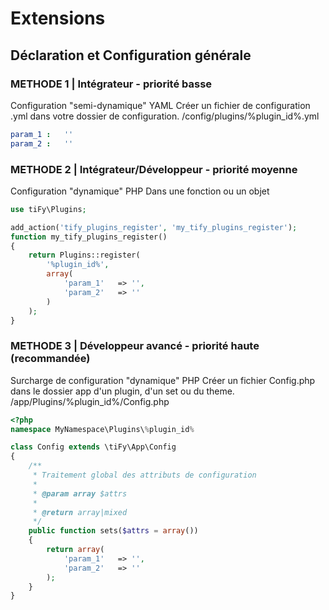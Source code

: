# Extensions

## Déclaration et Configuration générale

### METHODE 1 | Intégrateur - priorité basse

Configuration "semi-dynamique" YAML 
Créer un fichier de configuration .yml dans votre dossier de configuration.
/config/plugins/%plugin_id%.yml

```yml
param_1 :   ''
param_2 :   ''
```

### METHODE 2 | Intégrateur/Développeur - priorité moyenne

Configuration "dynamique" PHP 
Dans une fonction ou un objet

```php
use tiFy\Plugins;

add_action('tify_plugins_register', 'my_tify_plugins_register');
function my_tify_plugins_register()
{
    return Plugins::register(
        '%plugin_id%',
        array(
            'param_1'	=> '',
            'param_2'	=> ''
        )
    );
}
```

### METHODE 3 | Développeur avancé - priorité haute (recommandée)

Surcharge de configuration "dynamique" PHP
Créer un fichier Config.php dans le dossier app d'un plugin, d'un set ou du theme.
/app/Plugins/%plugin_id%/Config.php

```php
<?php
namespace MyNamespace\Plugins\%plugin_id%

class Config extends \tiFy\App\Config
{
    /**
     * Traitement global des attributs de configuration
     * 
     * @param array $attrs
     * 
     * @return array|mixed
     */
    public function sets($attrs = array())
    {
        return array(
            'param_1'   => '',
            'param_2'   => ''
        );
    }
}
```